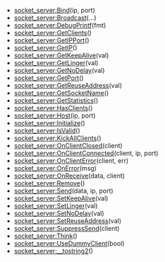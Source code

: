 - [socket_server:Bind](nil)(ip, port)
- [socket_server:Broadcast](nil)(...)
- [socket_server:DebugPrintf](nil)(fmt)
- [socket_server:GetClients](nil)()
- [socket_server:GetIPPort](nil)()
- [socket_server:GetIP](nil)()
- [socket_server:GetKeepAlive](nil)(val)
- [socket_server:GetLinger](nil)(val)
- [socket_server:GetNoDelay](nil)(val)
- [socket_server:GetPort](nil)()
- [socket_server:GetReuseAddress](nil)(val)
- [socket_server:GetSocketName](nil)()
- [socket_server:GetStatistics](nil)()
- [socket_server:HasClients](nil)()
- [socket_server:Host](nil)(ip, port)
- [socket_server:Initialize](nil)()
- [socket_server:IsValid](nil)()
- [socket_server:KickAllClients](nil)()
- [socket_server:OnClientClosed](nil)(client)
- [socket_server:OnClientConnected](nil)(client, ip, port)
- [socket_server:OnClientError](nil)(client, err)
- [socket_server:OnError](nil)(msg)
- [socket_server:OnReceive](nil)(data, client)
- [socket_server:Remove](nil)()
- [socket_server:Send](nil)(data, ip, port)
- [socket_server:SetKeepAlive](nil)(val)
- [socket_server:SetLinger](nil)(val)
- [socket_server:SetNoDelay](nil)(val)
- [socket_server:SetReuseAddress](nil)(val)
- [socket_server:SuppressSend](nil)(client)
- [socket_server:Think](nil)()
- [socket_server:UseDummyClient](nil)(bool)
- [socket_server:__tostring2](nil)()